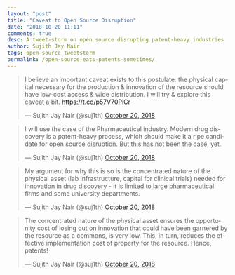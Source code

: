 ```yaml
---
layout: "post"
title: "Caveat to Open Source Disruption"
date: "2018-10-20 11:11"
comments: true
desc: A tweet-storm on open source disrupting patent-heavy industries
author: Sujith Jay Nair
tags: open-source tweetstorm
permalink: /open-source-eats-patents-sometimes/
---
```

<blockquote class="twitter-tweet"><p lang="en" dir="ltr">I believe an important caveat exists to this postulate: the physical capital necessary for the production &amp; innovation of the resource should have low-cost access &amp; wide distribution. I will try &amp; explore this caveat a bit. <a href="https://t.co/p57V70PiCr">https://t.co/p57V70PiCr</a></p>&mdash; Sujith Jay Nair (@suj1th) <a href="https://twitter.com/suj1th/status/1053725344249851910?ref_src=twsrc%5Etfw">October 20, 2018</a></blockquote> <script async src="https://platform.twitter.com/widgets.js" charset="utf-8"></script>
<blockquote class="twitter-tweet" data-conversation="none"><p lang="en" dir="ltr">I will use the case of the Pharmaceutical industry. Modern drug discovery is a patent-heavy process, which should make it a ripe candidate for open source disruption. But this has not been the case, yet.</p>&mdash; Sujith Jay Nair (@suj1th) <a href="https://twitter.com/suj1th/status/1053725347718594560?ref_src=twsrc%5Etfw">October 20, 2018</a></blockquote> <script async src="https://platform.twitter.com/widgets.js" charset="utf-8"></script>
<blockquote class="twitter-tweet" data-conversation="none"><p lang="en" dir="ltr">My argument for why this is so is the concentrated nature of the physical asset (lab infrastructure, capital for clinical trials) needed for innovation in drug discovery - it is limited to large pharmaceutical firms and some university departments.</p>&mdash; Sujith Jay Nair (@suj1th) <a href="https://twitter.com/suj1th/status/1053725351107551232?ref_src=twsrc%5Etfw">October 20, 2018</a></blockquote> <script async src="https://platform.twitter.com/widgets.js" charset="utf-8"></script>
<blockquote class="twitter-tweet" data-conversation="none"><p lang="en" dir="ltr">The concentrated nature of the physical asset ensures the opportunity cost of losing out on innovation that could have been garnered by the resource as a commons, is very low. This, in turn, reduces the effective implementation cost of property for the resource. Hence, patents!</p>&mdash; Sujith Jay Nair (@suj1th) <a href="https://twitter.com/suj1th/status/1053725354064601088?ref_src=twsrc%5Etfw">October 20, 2018</a></blockquote> <script async src="https://platform.twitter.com/widgets.js" charset="utf-8"></script>
